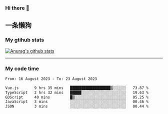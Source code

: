 ### Hi there 👋

## 一条懒狗
<!--
**kiss-me-quickly/kiss-me-quickly** is a ✨ _special_ ✨ repository because its `README.md` (this file) appears on your GitHub profile.

Here are some ideas to get you started:

- 🔭 I’m currently working on ...
- 🌱 I’m currently learning ...
- 👯 I’m looking to collaborate on ...
- 🤔 I’m looking for help with ...
- 💬 Ask me about ...
- 📫 How to reach me: ...
- 😄 Pronouns: ...
- ⚡ Fun fact: ...
-->


### My gtihub stats

[![Anurag's github stats](https://github-readme-stats.vercel.app/api?username=kiss-me-quickly)](https://github.com/anuraghazra/github-readme-stats)

***

### My code time

<!--START_SECTION:waka-->

```txt
From: 16 August 2023 - To: 23 August 2023

Vue.js       9 hrs 35 mins   ██████████████████▒░░░░░░   73.87 %
TypeScript   2 hrs 32 mins   █████░░░░░░░░░░░░░░░░░░░░   19.63 %
GDScript     40 mins         █▒░░░░░░░░░░░░░░░░░░░░░░░   05.25 %
JavaScript   3 mins          ░░░░░░░░░░░░░░░░░░░░░░░░░   00.46 %
JSON         3 mins          ░░░░░░░░░░░░░░░░░░░░░░░░░   00.44 %
```

<!--END_SECTION:waka-->
